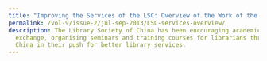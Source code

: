 ```yaml
---
title: "Improving the Services of the LSC: Overview of the Work of the LSC in 2012"
permalink: /vol-9/issue-2/jul-sep-2013/LSC-services-overview/
description: The Library Society of China has been encouraging academic
  exchange, organising seminars and training courses for librarians throughout
  China in their push for better library services.
---
```

